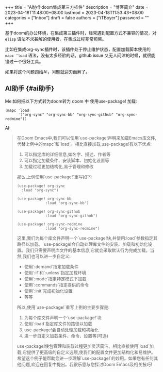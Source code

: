 ﻿+++
title = "AI协作doom集成第三方插件"
description = "博客简介"
date = 2023-04-18T11:48:00+08:00
lastmod = 2023-04-18T11:53:43+08:00
categories = ["Inbox"]
draft = false
authors = ["iTBoyer"]
password = ""
+++

基于doom的办公环境，在集成第三插件时，经常遇到配置方式不兼容的情况，对 `elisp` 语法不求甚解的使用者，在集成过程非常煎熬。 

比如在集成org-sync插件时，该插件处于停止维护状态，配置加载脚本使用的 `mapc ‘load` 语法，没有太多经验的话，github issue 又无人问津的时候，就很能错过一个很好工具。 

如果将这个问题跑给AI，问题就迎刃而解了。 


## AI助手 {#ai助手}

Me:如何把以下方式转为doom转为 doom 中 使用use-package! 加载: 

```elisp
(mapc 'load
      '("org-sync" "org-sync-bb" "org-sync-github" "org-sync-redmine"))
```

AI: 

> 在Doom Emacs中,我们可以使用\`use-package!声明来加载Emacs库文件,代替上例中的mapc\`和\`load\`。相比直接加载,use-package!有以下优点: 
> 
> 1.  可以指定库的详细信息,如名字、描述、作者等
> 2.  可以指定加载条件、安装脚本、初始化设置等
> 3.  加载过程更加结构化,易于管理和修改
> 
> 那么,上例使用\`use-package!\`重写如下: 
> 
> ```elisp { linenos=true, linenostart=1, hl_lines=["0-0","0-0"] }
> (use-package! org-sync
>   :load "org-sync")
> 
> (use-package! org-sync-bb
>              :load "org-sync-bb")
> 
> (use-package! org-sync-github
>              :load "org-sync-github")
> 
> (use-package! org-sync-redmine
>              :load "org-sync-redmine")
> ```
> 
> 这里,我们为每个库文件声明一个\`use-package!块,并使用:load\`参数指定其路径以加载。 use-package!会自动处理库文件的安装、加载和初始化设置。我们只需要声明库文件的基本信息,它就会采取默认行为完成加载。当然,我们也可以进一步自定义: 
> 
> -   使用\`:demand\`指定加载条件
> -   使用\`:if\`和\`:unless\`指定加载环境
> -   使用\`:mode\`指定特定模式下加载
> -   使用\`:commands\`指定提供的命令
> -   使用\`:init\`完成初始化设置
> -   等等
> 
> 所以,使用\`use-package!\`重写上例的主要步骤是: 
> 
> 1.  为每个库文件声明一个\`use-package!\`块
> 2.  使用\`:load\`指定库文件的路径以加载
> 3.  use-package!会自动处理加载和初始化
> 4.  进一步自定义加载条件、命令、设置等(可选)
> 
> use-package!使包管理和装载过程更加灵活简洁。相比直接使用\`load\`加载,它提供了更高级的自定义选项,使我们的配置文件更加结构化和易维护。希望这个例子能帮助您进一步理解\`use-package!\`的妙用。如果您有任何其他问题,欢迎在回复中提出。我很乐意与您探讨Doom Emacs及相关技巧! 

